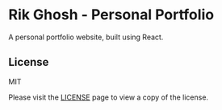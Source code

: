 # Rik Ghosh - Personal Portfolio

A personal portfolio website, built using React.

## License

MIT

Please visit the [LICENSE](https://github.com/RikGhosh487/Portfolio/blob/main/LICENSE) page to view a copy of the license.
